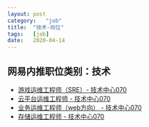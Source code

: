 ```yaml
---
layout:	post
category:	"job"
title:	"技术-岗位"
tags:	[job]
date:	2020-04-14
---
```

## 网易内推职位类别：技术
- [游戏运维工程师（SRE）- 技术中心070](http://mobile.bole.netease.com/bole/boleDetail?id=17237&employeeId=346f03c3cda5f04c&key=all)
- [云平台运维工程师 - 技术中心070](http://mobile.bole.netease.com/bole/boleDetail?id=18370&employeeId=346f03c3cda5f04c&key=all)
- [业务运维工程师（web方向） - 技术中心070](http://mobile.bole.netease.com/bole/boleDetail?id=18794&employeeId=346f03c3cda5f04c&key=all)
- [存储运维工程师 - 技术中心070](http://mobile.bole.netease.com/bole/boleDetail?id=17602&employeeId=346f03c3cda5f04c&key=all)

